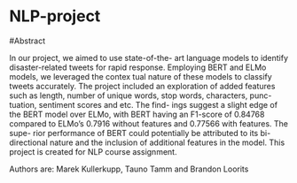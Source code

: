 # NLP-project

#Abstract

In our project, we aimed to use state-of-the-
art language models to identify disaster-related
tweets for rapid response. Employing BERT
and ELMo models, we leveraged the contex
tual nature of these models to classify tweets
accurately. The project included an exploration
of added features such as length, number of
unique words, stop words, characters, punc-
tuation, sentiment scores and etc. The find-
ings suggest a slight edge of the BERT model
over ELMo, with BERT having an F1-score of
0.84768 compared to ELMo’s 0.7916 without
features and 0.77566 with features. The supe-
rior performance of BERT could potentially be
attributed to its bi-directional nature and the
inclusion of additional features in the model.
This project is created for NLP course assignment.      

Authors are: Marek Kullerkupp, Tauno Tamm and Brandon Loorits
